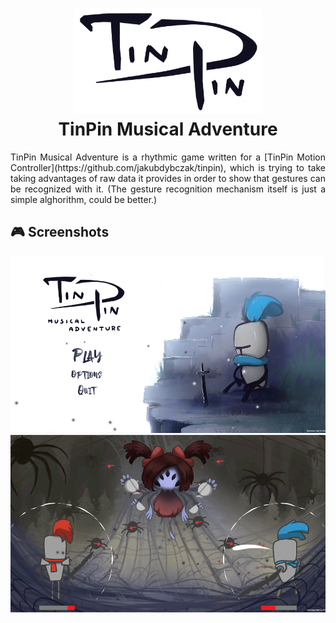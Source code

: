 <h1 align="center">
  <img src="https://github.com/BluValor/TinPin-Musical-Adventure/blob/master/Readme/logo.png" alt="TinPin" width="300">
  <br>TinPin Musical Adventure<br>
</h1>

<div align="justify">
TinPin Musical Adventure is a rhythmic game written for a [TinPin Motion Controller](https://github.com/jakubdybczak/tinpin), which is trying to take taking advantages of raw data it provides in order to show that gestures can be recognized with it. (The gesture recognition mechanism itself is just a simple alghorithm, could be better.)
</div>

## :video_game: Screenshots
<div align="justify">
  <img src="https://github.com/BluValor/TinPin-Musical-Adventure/blob/master/Readme/tinpin3.png" alt="TinPin" width="800">
  <img src="https://github.com/BluValor/TinPin-Musical-Adventure/blob/master/Readme/tinpin4.png" alt="TinPin" width="800">
</div>
